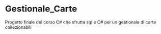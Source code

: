 # Gestionale_Carte
Progetto finale del corso C# che sfrutta sql e C# per un gestionale di carte collezionabili
